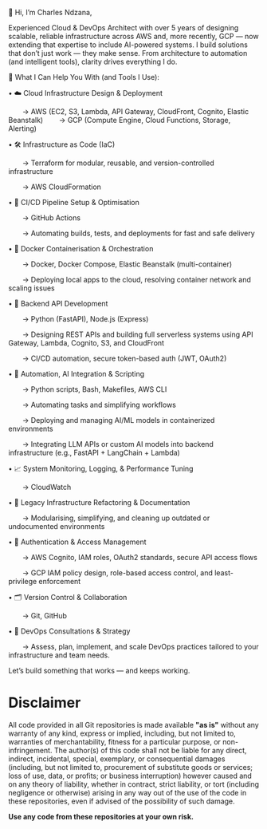 👋 Hi, I’m Charles Ndzana,

Experienced Cloud & DevOps Architect with over 5 years of designing scalable, reliable infrastructure across AWS and, more recently, GCP — now extending that expertise to include AI-powered systems. I build solutions that don’t just work — they make sense. From architecture to automation (and intelligent tools), clarity drives everything I do.

🧩 What I Can Help You With (and Tools I Use):

• ☁️ Cloud Infrastructure Design & Deployment

  → AWS (EC2, S3, Lambda, API Gateway, CloudFront, Cognito, Elastic Beanstalk)
  → GCP (Compute Engine, Cloud Functions, Storage, Alerting)

• 🛠️ Infrastructure as Code (IaC)

  → Terraform for modular, reusable, and version-controlled infrastructure
  
  → AWS CloudFormation

• 🚀 CI/CD Pipeline Setup & Optimisation

  → GitHub Actions
  
  → Automating builds, tests, and deployments for fast and safe delivery

• 🐳 Docker Containerisation & Orchestration

  → Docker, Docker Compose, Elastic Beanstalk (multi-container)
  
  → Deploying local apps to the cloud, resolving container network and scaling issues

• 🧬 Backend API Development

  → Python (FastAPI), Node.js (Express)
  
  → Designing REST APIs and building full serverless systems using API Gateway, Lambda, Cognito, S3, and CloudFront
  
  → CI/CD automation, secure token-based auth (JWT, OAuth2)

• 🤖 Automation, AI Integration & Scripting

  → Python scripts, Bash, Makefiles, AWS CLI
  
  → Automating tasks and simplifying workflows
  
  → Deploying and managing AI/ML models in containerized environments
  
  → Integrating LLM APIs or custom AI models into backend infrastructure (e.g., FastAPI + LangChain + Lambda)

• 📈 System Monitoring, Logging, & Performance Tuning

  → CloudWatch

• 🔧 Legacy Infrastructure Refactoring & Documentation

  → Modularising, simplifying, and cleaning up outdated or undocumented environments

• 🔐 Authentication & Access Management

  → AWS Cognito, IAM roles, OAuth2 standards, secure API access flows
  
  → GCP IAM policy design, role-based access control, and least-privilege enforcement

• 🗂️ Version Control & Collaboration

  → Git, GitHub

• 🧭 DevOps Consultations & Strategy

  → Assess, plan, implement, and scale DevOps practices tailored to your infrastructure and team needs.

Let’s build something that works — and keeps working.



# Disclaimer

All code provided in all Git repositories is made available **"as is"** without any warranty of any kind, express or implied, including, but not limited to, warranties of merchantability, fitness for a particular purpose, or non-infringement. The author(s) of this code shall not be liable for any direct, indirect, incidental, special, exemplary, or consequential damages (including, but not limited to, procurement of substitute goods or services; loss of use, data, or profits; or business interruption) however caused and on any theory of liability, whether in contract, strict liability, or tort (including negligence or otherwise) arising in any way out of the use of the code in these repositories, even if advised of the possibility of such damage.

**Use any code from these repositories at your own risk.**


<!---
charlesndzana/charlesndzana is a ✨ special ✨ repository because its `README.md` (this file) appears on your GitHub profile.
You can click the Preview link to take a look at your changes.
--->

